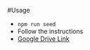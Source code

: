 #Usage

- `npm run seed`
- Follow the instructions
- [Google Drive Link](https://drive.google.com/drive/folders/1Gqxt7Tw0I50OG2dn4LncHAJ_x_BnWuRX)
